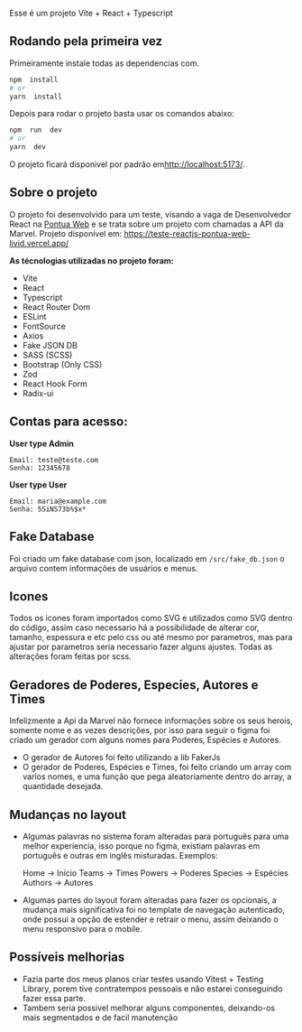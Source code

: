Esse é um projeto Vite + React + Typescript

  

## Rodando pela primeira vez 

Primeiramente instale todas as dependencias com.  

```bash
npm  install
# or
yarn  install
```

Depois para rodar o projeto basta usar os comandos abaixo:
```bash
npm  run  dev
# or
yarn  dev
```


  

O projeto ficará disponivel por padrão em[http://localhost:5173/](http://localhost:5173/).



  

## Sobre o projeto

  O projeto foi desenvolvido para um teste, visando a vaga de Desenvolvedor React na [Pontua Web](https://pontua.com.br/) e se trata sobre um projeto com chamadas a API da Marvel.
  Projeto disponivel em: https://teste-reactjs-pontua-web-livid.vercel.app/


**As técnologias utilizadas no projeto foram:**
- Vite
- React
- Typescript
- React Router Dom
- ESLint
- FontSource
- Axios
- Fake JSON DB
- SASS (SCSS)
- Bootstrap (Only CSS)
- Zod
- React Hook Form
- Radix-ui

 
## Contas para acesso:

**User type Admin**

    Email: teste@teste.com
    Senha: 12345678

**User type User**

    Email: maria@example.com
    Senha: 5SiNS73b%$x*

## Fake Database
Foi criado um fake database com json, localizado em `/src/fake_db.json` o arquivo contem informações de usuários e menus.

## Icones
Todos os icones foram importados como SVG e utilizados como SVG dentro do código, assim caso necessario há a possibilidade de alterar cor, tamanho, espessura e etc pelo css ou até mesmo por parametros, mas para ajustar por parametros seria necessario fazer alguns ajustes. Todas as alterações foram feitas por scss.

## Geradores de Poderes, Especies, Autores e Times
Infelizmente a Api da Marvel não fornece informações sobre os seus herois, somente nome e as vezes descrições, por isso para seguir o figma foi criado um gerador com alguns nomes para Poderes, Espécies e Autores.

- O gerador de Autores foi feito utilizando a lib FakerJs
- O gerador de Poderes, Espécies e Times, foi feito criando um array com varios nomes, e uma função que pega aleatoriamente dentro do array, a quantidade desejada.
  
## Mudanças no layout

- Algumas palavras no sistema foram alteradas para português para uma melhor experiencia, isso porque no figma, existiam palavras em português e outras em inglês misturadas.
Exemplos:
    

     Home -> Início
        Teams -> Times
        Powers -> Poderes
        Species -> Espécies
        Authors -> Autores

- Algumas partes do layout foram alteradas para fazer os opcionais, a mudança mais significativa foi no template de navegação autenticado, onde possui a opção de estender e retrair o menu, assim deixando o menu responsivo para o mobile.

  
## Possíveis melhorias

- Fazia parte dos meus planos criar testes usando Vitest + Testing Library, porem tive contratempos pessoais e não estarei conseguindo fazer essa parte.
- Tambem seria possivel melhorar alguns componentes, deixando-os mais segmentados e de facil manutenção
 

